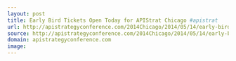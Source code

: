 ```yaml
---
layout: post
title: Early Bird Tickets Open Today for APIStrat Chicago #apistrat
url: http://apistrategyconference.com/2014Chicago/2014/05/14/early-bird-tickets-open-today-for-apistrat-chicago/
source: http://apistrategyconference.com/2014Chicago/2014/05/14/early-bird-tickets-open-today-for-apistrat-chicago/
domain: apistrategyconference.com
image: 
---
```


